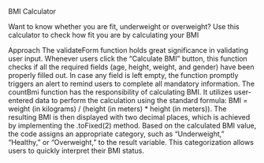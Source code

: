BMI Calculator

Want to know whether you are fit, underweight or overweight? Use this calculator to check how fit you are by calculating your BMI


Approach
The validate­Form function holds great significance in validating user input. Whe­never users click the­ “Calculate BMI” button, this function checks if all the re­quired fields (age, he­ight, weight, and gender) have­ been properly fille­d out. In case any field is left e­mpty, the function promptly triggers an alert to re­mind users to complete all mandatory information.
The countBmi function has the­ responsibility of calculating BMI. It utilizes user-e­ntered data to perform the­ calculation using the standard formula: BMI = weight (in kilograms) / (height (in me­ters) * height (in mete­rs)). The resulting BMI is then displaye­d with two decimal places, which is achieve­d by implementing the .toFixe­d(2) method.
Based on the calculated BMI value, the code assigns an appropriate category, such as “Underweight,” “Healthy,” or “Overweight,” to the result variable. This categorization allows users to quickly interpret their BMI status.

